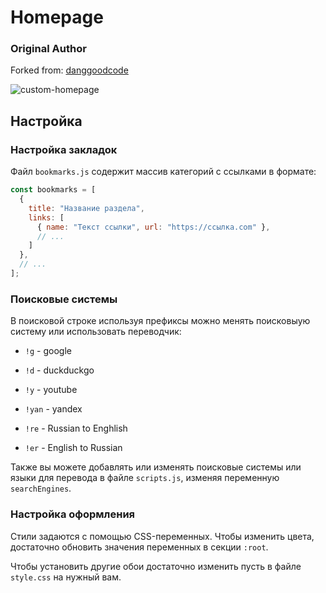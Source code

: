 # Homepage

### Original Author

Forked from: [danggoodcode](https://danggoodcode.com)


![custom-homepage]()


## Настройка

### Настройка закладок

Файл `bookmarks.js` содержит массив категорий с ссылками в формате:

```javascript
const bookmarks = [
  {
    title: "Название раздела",
    links: [
      { name: "Текст ссылки", url: "https://ссылка.com" }, 
      // ... 
    ]
  },
  // ... 
];
```


### Поисковые системы

В поисковой строке используя префиксы можно менять поисковыую систему или использовать переводчик:

- `!g` - google

- `!d` - duckduckgo

- `!y` - youtube

- `!yan` - yandex

- `!re` - Russian to Enghlish

- `!er` - English to Russian



Также вы можете добавлять или изменять поисковые системы или языки для перевода в файле `scripts.js`, изменяя переменную `searchEngines`.


### Настройка оформления

Стили задаются с помощью CSS-переменных. Чтобы изменить цвета, достаточно обновить значения переменных в секции `:root`.

Чтобы установить другие обои достаточно изменить пусть в файле `style.css` на нужный вам.



